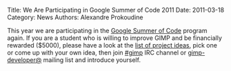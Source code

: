 Title: We Are Participating in Google Summer of Code 2011
Date: 2011-03-18
Category: News
Authors: Alexandre Prokoudine

This year we are participating in the [Google Summer of Code](http://socghop.appspot.com/) program again. If you are a student who is willing to improve GIMP and be financially rewarded ($5000), please have a look at the [list of project ideas](http://gimp-wiki.who.ee/index.php/Hacking:GSoC_2011/Ideas), pick one or come up with your own idea, then join [#gimp](http://www.gimp.org/irc.html) IRC channel or [gimp-developer@](https://mail.gnome.org/mailman/listinfo/gimp-developer-list) mailing list and introduce yourself.
